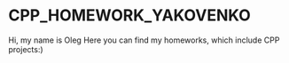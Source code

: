 # CPP_HOMEWORK_YAKOVENKO
Hi, my name is Oleg
Here you can find my homeworks, which include CPP projects:)

